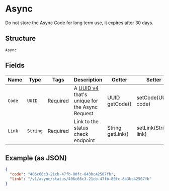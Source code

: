 
# Async

Do not store the Async Code for long term use, it expires after 30 days.

## Structure

`Async`

## Fields

| Name | Type | Tags | Description | Getter | Setter |
|  --- | --- | --- | --- | --- | --- |
| `Code` | `UUID` | Required | A [UUID v4](https://datatracker.ietf.org/doc/html/rfc4122) that's unique for the Async Request | UUID getCode() | setCode(UUID code) |
| `Link` | `String` | Required | Link to the status check endpoint | String getLink() | setLink(String link) |

## Example (as JSON)

```json
{
  "code": "406c66c3-21cb-47fb-80fc-843bc42507fb",
  "link": "/v1/async/status/406c66c3-21cb-47fb-80fc-843bc42507fb"
}
```

